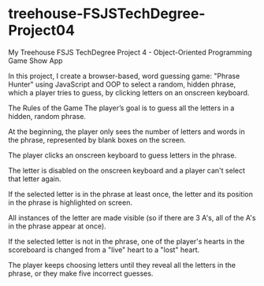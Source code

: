 # treehouse-FSJSTechDegree-Project04

My Treehouse FSJS TechDegree Project 4 - Object-Oriented Programming Game Show App

In this project, I create a browser-based, word guessing game: "Phrase Hunter" using JavaScript and OOP to select a random, hidden phrase, which a player tries to guess, by clicking letters on an onscreen keyboard.

The Rules of the Game
The player’s goal is to guess all the letters in a hidden, random phrase.

At the beginning, the player only sees the number of letters and words in the phrase, represented by blank boxes on the screen.

The player clicks an onscreen keyboard to guess letters in the phrase.

The letter is disabled on the onscreen keyboard and a player can't select that letter again.

If the selected letter is in the phrase at least once, the letter and its position in the phrase is highlighted on screen.

All instances of the letter are made visible (so if there are 3 A's, all of the A's
in the phrase appear at once).

If the selected letter is not in the phrase, one of the player's hearts in the scoreboard is changed from a "live" heart to a "lost" heart.

The player keeps choosing letters until they reveal all the letters in the phrase, or they make five incorrect guesses.
